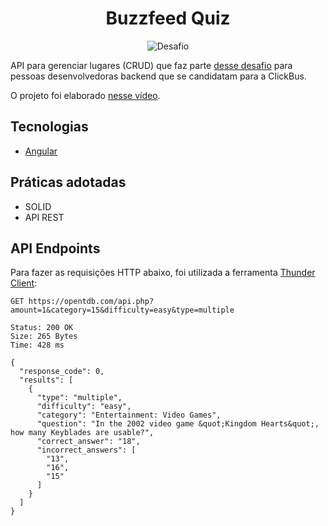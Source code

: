 <h1 align="center">
  Buzzfeed Quiz
</h1>

<p align="center">
 <img src="https://img.shields.io/static/v1?label=Tipo&message=Desafio&color=8257E5&labelColor=000000" alt="Desafio" />
</p>

API para gerenciar lugares (CRUD) que faz parte [desse desafio](https://github.com/RocketBus/quero-ser-clickbus/tree/master/testes/backend-developer) para pessoas desenvolvedoras backend que se candidatam para a ClickBus.

O projeto foi elaborado [nesse vídeo](https://youtu.be/SsWZ4O9iWuo).

## Tecnologias
 
- [Angular](https://angular.dev/)

## Práticas adotadas

- SOLID
- API REST

## API Endpoints

Para fazer as requisições HTTP abaixo, foi utilizada a ferramenta [Thunder Client](https://www.thunderclient.com/):

```
GET https://opentdb.com/api.php?amount=1&category=15&difficulty=easy&type=multiple

Status: 200 OK
Size: 265 Bytes
Time: 428 ms

{
  "response_code": 0,
  "results": [
    {
      "type": "multiple",
      "difficulty": "easy",
      "category": "Entertainment: Video Games",
      "question": "In the 2002 video game &quot;Kingdom Hearts&quot;, how many Keyblades are usable?",
      "correct_answer": "18",
      "incorrect_answers": [
        "13",
        "16",
        "15"
      ]
    }
  ]
}
```